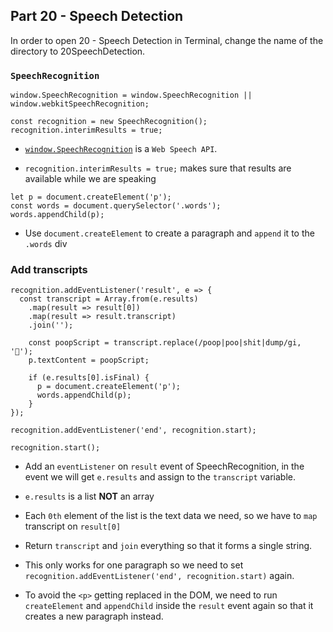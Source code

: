 ## Part 20 - Speech Detection

In order to open 20 - Speech Detection in Terminal, change the name of the directory to 20SpeechDetection.

### `SpeechRecognition`

```
window.SpeechRecognition = window.SpeechRecognition || window.webkitSpeechRecognition;

const recognition = new SpeechRecognition();
recognition.interimResults = true;
```
- [`window.SpeechRecognition`](https://developer.mozilla.org/en-US/docs/Web/API/SpeechRecognition) is a `Web Speech API`.

- `recognition.interimResults = true;` makes sure that results are available while we are speaking

```
let p = document.createElement('p');
const words = document.querySelector('.words');
words.appendChild(p);
```
- Use `document.createElement` to create a paragraph and `append` it to the `.words` div

### Add transcripts

```
recognition.addEventListener('result', e => {
  const transcript = Array.from(e.results)
    .map(result => result[0])
    .map(result => result.transcript)
    .join('');

    const poopScript = transcript.replace(/poop|poo|shit|dump/gi, '💩');
    p.textContent = poopScript;

    if (e.results[0].isFinal) {
      p = document.createElement('p');
      words.appendChild(p);
    }
});

recognition.addEventListener('end', recognition.start);

recognition.start();
```

- Add an `eventListener` on `result` event of SpeechRecognition, in the event we will get `e.results` and assign to the `transcript` variable.

- `e.results` is a list **NOT** an array

- Each `0th` element of the list is the text data we need, so we have to `map` transcript on `result[0]`

- Return `transcript` and `join` everything so that it forms a single string.

- This only works for one paragraph so we need to set `recognition.addEventListener('end', recognition.start)` again.

- To avoid the `<p>` getting replaced in the DOM, we need to run `createElement` and `appendChild` inside the `result` event again so that it creates a new paragraph instead.
